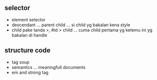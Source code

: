 ## selector
- element selector
- descendant ... parent child ... si child yg bakalan kena style
- child pake tanda >, #id > child ... cuma child pertama yg ketemu ini yg bakalan di handle

## structure code
- tag soup
- semantics ... meaningfull documents
- em and strong tag